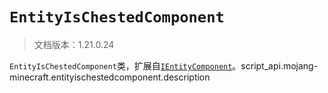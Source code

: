 # `EntityIsChestedComponent`

> 文档版本：1.21.0.24

`EntityIsChestedComponent`类，扩展自[`IEntityComponent`](./ientitycomponent.md)。script_api.mojang-minecraft.entityischestedcomponent.description
